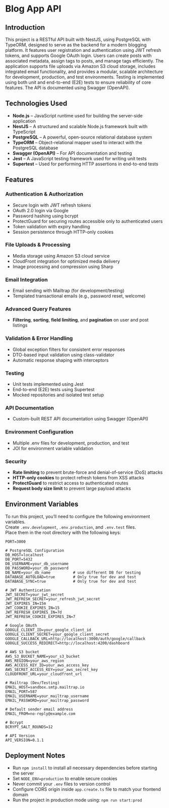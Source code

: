 # **Blog App API**

## **Introduction**

This project is a RESTful API built with NestJS, using PostgreSQL with TypeORM, designed to serve as the backend for a modern blogging platform. It features user registration and authentication using JWT refresh tokens, and supports Google OAuth login. Users can create posts with associated metadata, assign tags to posts, and manage tags efficiently. The application supports file uploads via Amazon S3 cloud storage, includes integrated email functionality, and provides a modular, scalable architecture for development, production, and test environments. Testing is implemented using both unit and end-to-end (E2E) tests to ensure reliability of core features. The API is documented using Swagger (OpenAPI).

## **Technologies Used**

- **Node.js** – JavaScript runtime used for building the server-side application
- **NestJS** – A structured and scalable Node.js framework built with TypeScript
- **PostgreSQL** – A powerful, open-source relational database system
- **TypeORM** – Object-relational mapper used to interact with the PostgreSQL database
- **Swagger (OpenAPI)** – For API documentation and testing
- **Jest** – A JavaScript testing framework used for writing unit tests
- **Supertest** – Used for performing HTTP assertions in end-to-end tests

## **Features**

### Authentication & Authorization

- Secure login with JWT refresh tokens
- OAuth 2.0 login via Google
- Password hashing using bcrypt
- ProtectGuard for securing routes accessible only to authenticated users
- Token validation with expiry handling
- Session persistence through HTTP-only cookies

### File Uploads & Processing

- Media storage using Amazon S3 cloud service
- CloudFront integration for optimized media delivery
- Image processing and compression using Sharp

### Email Integration

- Email sending with Mailtrap (for development/testing)
- Templated transactional emails (e.g., password reset, welcome)

### Advanced Query Features

- **Filtering**, **sorting**, **field limiting**, and **pagination** on user and post listings

### Validation & Error Handling

- Global exception filters for consistent error responses
- DTO-based input validation using class-validator
- Automatic response shaping with interceptors

### Testing

- Unit tests implemented using Jest
- End-to-end (E2E) tests using Supertest
- Mocked repositories and isolated test setup

### API Documentation

- Custom-built REST API documentation using Swagger (OpenAPI)

### Environment Configuration

- Multiple .env files for development, production, and test
- JOI for environment variable validation

### Security

- **Rate limiting** to prevent brute-force and denial-of-service (DoS) attacks
- **HTTP-only cookies** to protect refresh tokens from XSS attacks
- **ProtectGuard** to restrict access to authenticated routes
- **Request body size limit** to prevent large payload attacks

## Environment Variables

To run this project, you’ll need to configure the following environment variables.</br>
Create `.env.development`, `.env.production`, and `.env.test` files.</br>
Place them in the root directory with the following keys:

```
PORT=3000

# PostgreSQL Configuration
DB_HOST=localhost
DB_PORT=5432
DB_USERNAME=your_db_username
DB_PASSWORD=your_db_password
DB_NAME=your_db_name          # use different DB for testing
DATABASE_AUTOLOAD=true        # Only true for dev and test
DATABASE_SYNC=true            # Only true for dev and test

# JWT Authentication
JWT_SECRET=your_jwt_secret
JWT_REFRESH_SECRET=your_refresh_jwt_secret
JWT_EXPIRES_IN=15m
JWT_COOKIE_EXPIRES_IN=15
JWT_REFRESH_EXPIRES_IN=7d
JWT_REFRESH_COOKIE_EXPIRES_IN=7

# Google OAuth
GOOGLE_CLIENT_ID=your_google_client_id
GOOGLE_CLIENT_SECRET=your_google_client_secret
GOOGLE_CALLBACK_URL=http://localhost:3000/auth/google/callback
GOOGLE_SUCCESS_REDIRECT=http://localhost:4200/dashboard

# AWS S3 bucket
AWS_S3_BUCKET_NAME=your_s3_bucket
AWS_REGION=your_aws_region
AWS_ACCESS_KEY_ID=your_aws_access_key
AWS_SECRET_ACCESS_KEY=your_aws_secret_key
CLOUDFRONT_URL=your_cloudfront_url

# Mailtrap (Dev/Testing)
EMAIL_HOST=sandbox.smtp.mailtrap.io
EMAIL_PORT=587
EMAIL_USERNAME=your_mailtrap_username
EMAIL_PASSWORD=your_mailtrap_password

# Default sender email address
EMAIL_FROM=no-reply@example.com

# Bcrypt
BCRYPT_SALT_ROUNDS=12

# API Version
API_VERSION=0.1.1
```

## Deployment Notes

- Run `npm install` to install all necessary dependencies before starting the server
- Set `NODE_ENV=production` to enable secure cookies
- Never commit your `.env` files to version control
- Configure CORS origin inside `app.create.ts` file to match your frontend domain
- Run the project in production mode using: `npm run start:prod`
